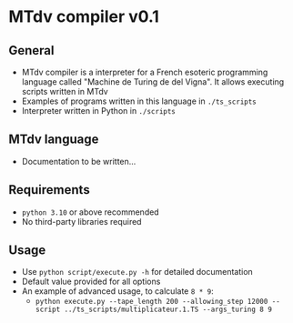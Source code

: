 # MTdv compiler v0.1

## General
* MTdv compiler is a interpreter for a French esoteric programming language called "Machine de Turing de del Vigna". It allows executing scripts written in MTdv
* Examples of programs written in this language in `./ts_scripts`
* Interpreter written in Python in `./scripts`

## MTdv language
* Documentation to be written...

## Requirements
* `python 3.10` or above recommended
* No third-party libraries required

## Usage
* Use `python script/execute.py -h` for detailed documentation
* Default value provided for all options
* An example of advanced usage, to calculate `8 * 9`:
  * `python execute.py --tape_length 200 --allowing_step 12000 --script ../ts_scripts/multiplicateur.1.TS --args_turing 8 9`
